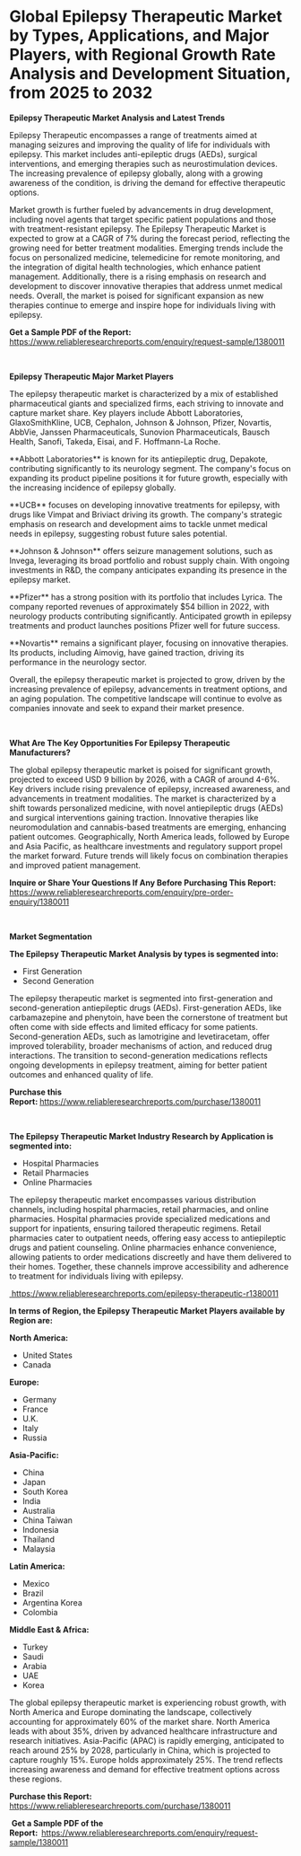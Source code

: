 <p><h1>Global Epilepsy Therapeutic Market by Types, Applications, and Major Players, with Regional Growth Rate Analysis and Development Situation, from 2025 to 2032</h1></p><p><strong>Epilepsy Therapeutic Market Analysis and Latest Trends</strong></p>
<p><p>Epilepsy Therapeutic encompasses a range of treatments aimed at managing seizures and improving the quality of life for individuals with epilepsy. This market includes anti-epileptic drugs (AEDs), surgical interventions, and emerging therapies such as neurostimulation devices. The increasing prevalence of epilepsy globally, along with a growing awareness of the condition, is driving the demand for effective therapeutic options.</p><p>Market growth is further fueled by advancements in drug development, including novel agents that target specific patient populations and those with treatment-resistant epilepsy. The Epilepsy Therapeutic Market is expected to grow at a CAGR of 7% during the forecast period, reflecting the growing need for better treatment modalities. Emerging trends include the focus on personalized medicine, telemedicine for remote monitoring, and the integration of digital health technologies, which enhance patient management. Additionally, there is a rising emphasis on research and development to discover innovative therapies that address unmet medical needs. Overall, the market is poised for significant expansion as new therapies continue to emerge and inspire hope for individuals living with epilepsy.</p></p>
<p><strong>Get a Sample PDF of the Report:&nbsp;</strong> <a href="https://www.reliableresearchreports.com/enquiry/request-sample/1380011?utm_campaign=3386&utm_medium=2&utm_source=Github&utm_content=ia&utm_term=13042025&utm_id=epilepsy-therapeutic">https://www.reliableresearchreports.com/enquiry/request-sample/1380011</a></p>
<p>&nbsp;</p>
<p><strong>Epilepsy Therapeutic Major Market Players</strong></p>
<p><p>The epilepsy therapeutic market is characterized by a mix of established pharmaceutical giants and specialized firms, each striving to innovate and capture market share. Key players include Abbott Laboratories, GlaxoSmithKline, UCB, Cephalon, Johnson & Johnson, Pfizer, Novartis, AbbVie, Janssen Pharmaceuticals, Sunovion Pharmaceuticals, Bausch Health, Sanofi, Takeda, Eisai, and F. Hoffmann-La Roche.</p><p>**Abbott Laboratories** is known for its antiepileptic drug, Depakote, contributing significantly to its neurology segment. The company's focus on expanding its product pipeline positions it for future growth, especially with the increasing incidence of epilepsy globally.</p><p>**UCB** focuses on developing innovative treatments for epilepsy, with drugs like Vimpat and Briviact driving its growth. The company's strategic emphasis on research and development aims to tackle unmet medical needs in epilepsy, suggesting robust future sales potential.</p><p>**Johnson & Johnson** offers seizure management solutions, such as Invega, leveraging its broad portfolio and robust supply chain. With ongoing investments in R&D, the company anticipates expanding its presence in the epilepsy market.</p><p>**Pfizer** has a strong position with its portfolio that includes Lyrica. The company reported revenues of approximately $54 billion in 2022, with neurology products contributing significantly. Anticipated growth in epilepsy treatments and product launches positions Pfizer well for future success.</p><p>**Novartis** remains a significant player, focusing on innovative therapies. Its products, including Aimovig, have gained traction, driving its performance in the neurology sector.</p><p>Overall, the epilepsy therapeutic market is projected to grow, driven by the increasing prevalence of epilepsy, advancements in treatment options, and an aging population. The competitive landscape will continue to evolve as companies innovate and seek to expand their market presence.</p></p>
<p>&nbsp;</p>
<p><strong>What Are The Key Opportunities For Epilepsy Therapeutic Manufacturers?</strong></p>
<p><p>The global epilepsy therapeutic market is poised for significant growth, projected to exceed USD 9 billion by 2026, with a CAGR of around 4-6%. Key drivers include rising prevalence of epilepsy, increased awareness, and advancements in treatment modalities. The market is characterized by a shift towards personalized medicine, with novel antiepileptic drugs (AEDs) and surgical interventions gaining traction. Innovative therapies like neuromodulation and cannabis-based treatments are emerging, enhancing patient outcomes. Geographically, North America leads, followed by Europe and Asia Pacific, as healthcare investments and regulatory support propel the market forward. Future trends will likely focus on combination therapies and improved patient management.</p></p>
<p><strong>Inquire or Share Your Questions If Any Before Purchasing This Report:</strong> <a href="https://www.reliableresearchreports.com/enquiry/pre-order-enquiry/1380011?utm_campaign=3386&utm_medium=2&utm_source=Github&utm_content=ia&utm_term=13042025&utm_id=epilepsy-therapeutic">https://www.reliableresearchreports.com/enquiry/pre-order-enquiry/1380011</a></p>
<p>&nbsp;</p>
<p><strong>Market Segmentation</strong></p>
<p><strong>The Epilepsy Therapeutic Market Analysis by types is segmented into:</strong></p>
<p><ul><li>First Generation</li><li>Second Generation</li></ul></p>
<p><p>The epilepsy therapeutic market is segmented into first-generation and second-generation antiepileptic drugs (AEDs). First-generation AEDs, like carbamazepine and phenytoin, have been the cornerstone of treatment but often come with side effects and limited efficacy for some patients. Second-generation AEDs, such as lamotrigine and levetiracetam, offer improved tolerability, broader mechanisms of action, and reduced drug interactions. The transition to second-generation medications reflects ongoing developments in epilepsy treatment, aiming for better patient outcomes and enhanced quality of life.</p></p>
<p><strong>Purchase this Report:&nbsp;</strong><a href="https://www.reliableresearchreports.com/purchase/1380011?utm_campaign=3386&utm_medium=2&utm_source=Github&utm_content=ia&utm_term=13042025&utm_id=epilepsy-therapeutic">https://www.reliableresearchreports.com/purchase/1380011</a></p>
<p>&nbsp;</p>
<p><strong>The Epilepsy Therapeutic Market Industry Research by Application is segmented into:</strong></p>
<p><ul><li>Hospital Pharmacies</li><li>Retail Pharmacies</li><li>Online Pharmacies</li></ul></p>
<p><p>The epilepsy therapeutic market encompasses various distribution channels, including hospital pharmacies, retail pharmacies, and online pharmacies. Hospital pharmacies provide specialized medications and support for inpatients, ensuring tailored therapeutic regimens. Retail pharmacies cater to outpatient needs, offering easy access to antiepileptic drugs and patient counseling. Online pharmacies enhance convenience, allowing patients to order medications discreetly and have them delivered to their homes. Together, these channels improve accessibility and adherence to treatment for individuals living with epilepsy.</p></p>
<p><a href="https://www.reliableresearchreports.com/epilepsy-therapeutic-r1380011?utm_campaign=3386&utm_medium=2&utm_source=Github&utm_content=ia&utm_term=13042025&utm_id=epilepsy-therapeutic">&nbsp;https://www.reliableresearchreports.com/epilepsy-therapeutic-r1380011</a></p>
<p><strong>In terms of Region, the Epilepsy Therapeutic Market Players available by Region are:</strong></p>
<p>
    <p> <strong> North America: </strong>
        <ul>
            <li>United States</li>
            <li>Canada</li>
        </ul>
        </p> 
    <p> <strong> Europe: </strong>
        <ul>
            <li>Germany</li>
            <li>France</li>
            <li>U.K.</li>
            <li>Italy</li>
            <li>Russia</li>
        </ul>
        </p> 
    <p> <strong> Asia-Pacific: </strong>
        <ul>
            <li>China</li>
            <li>Japan</li>
            <li>South Korea</li>
            <li>India</li>
            <li>Australia</li>
            <li>China Taiwan</li>
            <li>Indonesia</li>
            <li>Thailand</li>
            <li>Malaysia</li>
        </ul>
        </p> 
    <p> <strong> Latin America: </strong>
        <ul>
            <li>Mexico</li>
            <li>Brazil</li>
            <li>Argentina Korea</li>
            <li>Colombia</li>
        </ul>
        </p> 
    <p> <strong> Middle East & Africa: </strong>
        <ul>
            <li>Turkey</li>
            <li>Saudi</li>
            <li>Arabia</li>
            <li>UAE</li>
            <li>Korea</li>
        </ul>
    </p>
    </p>
<p><p>The global epilepsy therapeutic market is experiencing robust growth, with North America and Europe dominating the landscape, collectively accounting for approximately 60% of the market share. North America leads with about 35%, driven by advanced healthcare infrastructure and research initiatives. Asia-Pacific (APAC) is rapidly emerging, anticipated to reach around 25% by 2028, particularly in China, which is projected to capture roughly 15%. Europe holds approximately 25%. The trend reflects increasing awareness and demand for effective treatment options across these regions.</p></p>
<p><strong>Purchase this Report: </strong><a href="https://www.reliableresearchreports.com/purchase/1380011?utm_campaign=3386&utm_medium=2&utm_source=Github&utm_content=ia&utm_term=13042025&utm_id=epilepsy-therapeutic">https://www.reliableresearchreports.com/purchase/1380011</a></p>
<p>&nbsp;<strong>Get a Sample PDF of the Report:&nbsp;&nbsp;</strong><a href="https://www.reliableresearchreports.com/enquiry/request-sample/1380011?utm_campaign=3386&utm_medium=2&utm_source=Github&utm_content=ia&utm_term=13042025&utm_id=epilepsy-therapeutic">https://www.reliableresearchreports.com/enquiry/request-sample/1380011</a></p>
<p><strong></strong></p>
<p><p></p><p></p><p></p></p>